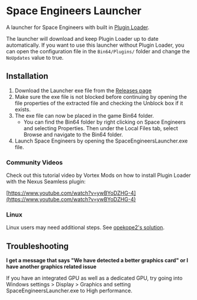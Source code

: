 # Space Engineers Launcher

A launcher for Space Engineers with built in [Plugin Loader](https://github.com/sepluginloader/PluginLoader).

The launcher will download and keep Plugin Loader up to date automatically. If you want to use this launcher without Plugin Loader, you can open the configuration file in the `Bin64/Plugins/` folder and change the `NoUpdates` value to true.

## Installation

1. Download the Launcher exe file from the [Releases page](https://github.com/sepluginloader/SpaceEngineersLauncher/releases/latest)
2. Make sure the exe file is not blocked before continuing by opening the file properties of the extracted file and checking the Unblock box if it exists. 
3. The exe file can now be placed in the game Bin64 folder.
	- You can find the Bin64 folder by right clicking on Space Engineers and selecting Properties. Then under the Local Files tab, select Browse and navigate to the Bin64 folder. 
4. Launch Space Engineers by opening the SpaceEngineersLauncher.exe file. 

### Community Videos
Check out this tutorial video by Vortex Mods on how to install Plugin Loader with the Nexus Seamless plugin:

[https://www.youtube.com/watch?v=ywBYoDZHG-4](https://www.youtube.com/watch?v=ywBYoDZHG-4)

### Linux

Linux users may need additional steps. See [opekope2's solution](https://gist.github.com/opekope2/e02db7e526dadff0813a6ea2aebf820b).

## Troubleshooting
**I get a message that says "We have detected a better graphics card" or I have another graphics related issue**

If you have an integrated GPU as well as a dedicated GPU, try going into Windows settings > Display > Graphics and setting SpaceEngineersLauncher.exe to High performance.
